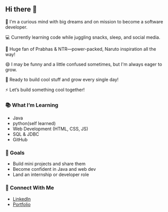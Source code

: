 ## Hi there 👋

🧠 I'm a curious mind with big dreams and on mission to become a software developer. 

💻 Currently learning code while juggling snacks, sleep, and social media.  

🎥 Huge fan of Prabhas & NTR—power-packed, Naruto inspiration all the way!   

😄 I may be funny and a little confused sometimes, but I'm always eager to grow. 

🚀 Ready to build cool stuff and grow every single day!

⚡ Let’s build something cool together!

### 📚 What I’m Learning
- Java
- python(self learned)
- Web Development (HTML, CSS, JS)
- SQL & JDBC
-  GitHub

### 🌱 Goals
- Build mini projects and share them
- Become confident in Java and web dev
- Land an internship or developer role

### 🔗 Connect With Me
- [LinkedIn](https://www.linkedin.com/in/srivijaya-irrinki-b297682bb/)
- [Portfolio](https://jimin143.github.io/srivijaya/)

